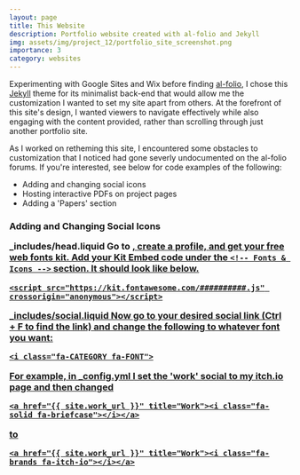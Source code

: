 ```yaml
---
layout: page
title: This Website
description: Portfolio website created with al-folio and Jekyll
img: assets/img/project_12/portfolio_site_screenshot.png
importance: 3
category: websites
---
```


Experimenting with Google Sites and Wix before finding <a href="https://github.com/alshedivat/al-folio">al-folio</a>, I chose this <a href="https://jekyllrb.com/">Jekyll</a> theme for its minimalist back-end that would allow me the customization I wanted to set my site apart from others. At the forefront of this site's design, I wanted viewers to navigate effectively while also engaging with the content provided, rather than scrolling through just another portfolio site.

As I worked on retheming this site, I encountered some obstacles to customization that I noticed had gone severly undocumented on the al-folio forums. If you're interested, see below for code examples of the following:
<ul>
<li> Adding and changing social icons </li>
<li> Hosting interactive PDFs on project pages </li>
<li> Adding a 'Papers' section </li>
</ul>

<h3>Adding and Changing Social Icons</3>

_includes/head.liquid
Go to <a href="https://fontawesome.com/">, create a profile, and get your free web fonts kit.
Add your Kit Embed code under the ```<!-- Fonts & Icons -->``` section. It should look like below.
```
<script src="https://kit.fontawesome.com/##########.js" crossorigin="anonymous"></script>
```

_includes/social.liquid
Now go to your desired social link (Ctrl + F to find the link) and change the following to whatever font you want:
```
<i class="fa-CATEGORY fa-FONT">
```
For example, in _config.yml I set the 'work' social to my itch.io page and then changed
```
<a href="{{ site.work_url }}" title="Work"><i class="fa-solid fa-briefcase"></i></a>
```
to
```
<a href="{{ site.work_url }}" title="Work"><i class="fa-brands fa-itch-io"></i></a>
```
